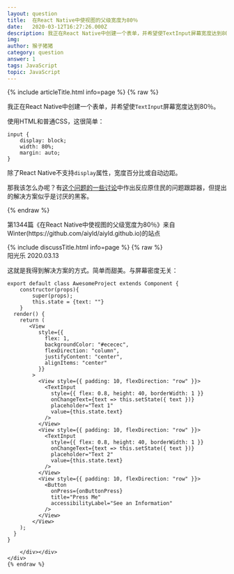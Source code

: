 ```yaml
---
layout: question
title:  在React Native中使视图的父级宽度为80％
date:   2020-03-12T16:27:26.000Z
description: 我正在React Native中创建一个表单，并希望使TextInput屏幕宽度达到80％。使用HTML和普通CSS，这很简单：input { ...
img: 
author: 猴子猪猪
category: question
answer: 1
tags: JavaScript
topic: JavaScript
---
```

<div class="article-root">
  <div class="article">
    {% include articleTitle.html info=page %}
    {% raw %}
    <div class="article-content"><p><font style="vertical-align: inherit;"><font style="vertical-align: inherit;">我正在React Native中创建一个表单，并希望使</font></font><code>TextInput</code><font style="vertical-align: inherit;"><font style="vertical-align: inherit;">屏幕宽度达到80％。</font></font></p>

<p><font style="vertical-align: inherit;"><font style="vertical-align: inherit;">使用HTML和普通CSS，这很简单：</font></font></p>

<pre><code>input {<font></font>
    display: block;<font></font>
    width: 80%;<font></font>
    margin: auto;<font></font>
}<font></font>
</code></pre>

<p><font style="vertical-align: inherit;"><font style="vertical-align: inherit;">除了React Native不支持</font></font><code>display</code><font style="vertical-align: inherit;"><font style="vertical-align: inherit;">属性，宽度百分比或自动边距。</font></font></p>

<p><font style="vertical-align: inherit;"><font style="vertical-align: inherit;">那我该怎么办呢？</font><font style="vertical-align: inherit;">有</font></font><a href="https://github.com/facebook/css-layout/issues/57#issuecomment-102148200" rel="noreferrer"><font style="vertical-align: inherit;"><font style="vertical-align: inherit;">这个问题的一些讨论</font></font></a><font style="vertical-align: inherit;"><font style="vertical-align: inherit;">中作出反应原住民的问题跟踪器，但提出的解决方案似乎是讨厌的黑客。</font></font></p></div>
    {% endraw %}
  </div>
  <p class="winter_mark">第1344篇《在React Native中使视图的父级宽度为80％》来自Winter(https://github.com/aiyld/aiyld.github.io)的站点</p>
  <div class="discuss-wrapper">
    {% include discussTitle.html info=page %}
    {% raw %}
    <div class="discuss-list">
    <div class="discuss-item">
        <div class="discuss-parent">
          <div class="discuss-meta">
            <span class="discuss-user">阳光乐</span>
            <span class="discuss-time">2020.03.13</span>
          </div>
          <div class="discuss-comment"><p><font style="vertical-align: inherit;"><font style="vertical-align: inherit;">这就是我得到解决方案的方式。</font><font style="vertical-align: inherit;">简单而甜美。</font><font style="vertical-align: inherit;">与屏幕密度无关：</font></font></p>

<pre><code>export default class AwesomeProject extends Component {<font></font>
    constructor(props){<font></font>
        super(props);<font></font>
        this.state = {text: ""}<font></font>
    }<font></font>
  render() {<font></font>
    return (<font></font>
       &lt;View<font></font>
          style={{<font></font>
            flex: 1,<font></font>
            backgroundColor: "#ececec",<font></font>
            flexDirection: "column",<font></font>
            justifyContent: "center",<font></font>
            alignItems: "center"<font></font>
          }}<font></font>
        &gt;<font></font>
          &lt;View style={{ padding: 10, flexDirection: "row" }}&gt;<font></font>
            &lt;TextInput<font></font>
              style={{ flex: 0.8, height: 40, borderWidth: 1 }}<font></font>
              onChangeText={text =&gt; this.setState({ text })}<font></font>
              placeholder="Text 1"<font></font>
              value={this.state.text}<font></font>
            /&gt;<font></font>
          &lt;/View&gt;<font></font>
          &lt;View style={{ padding: 10, flexDirection: "row" }}&gt;<font></font>
            &lt;TextInput<font></font>
              style={{ flex: 0.8, height: 40, borderWidth: 1 }}<font></font>
              onChangeText={text =&gt; this.setState({ text })}<font></font>
              placeholder="Text 2"<font></font>
              value={this.state.text}<font></font>
            /&gt;<font></font>
          &lt;/View&gt;<font></font>
          &lt;View style={{ padding: 10, flexDirection: "row" }}&gt;<font></font>
            &lt;Button<font></font>
              onPress={onButtonPress}<font></font>
              title="Press Me"<font></font>
              accessibilityLabel="See an Information"<font></font>
            /&gt;<font></font>
          &lt;/View&gt;<font></font>
        &lt;/View&gt;<font></font>
    );<font></font>
  }<font></font>
}<font></font>
</code></pre></div>
        </div></div>
    </div>
    {% endraw %}
  </div>
<div>
